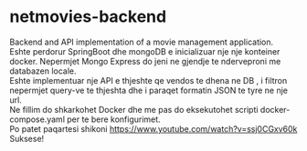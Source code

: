 # netmovies-backend
Backend and API implementation of a movie management application.
<br>
Eshte perdorur SpringBoot dhe mongoDB e inicializuar nje nje konteiner docker. Nepermjet Mongo Express do jeni ne gjendje te nderveproni me databazen locale.<br>
Eshte implementuar nje API e thjeshte qe vendos te dhena ne DB , i filtron nepermjet query-ve te thjeshta dhe i paraqet formatin JSON te tyre ne nje url.
<br>
Ne fillim do shkarkohet Docker dhe me pas do eksekutohet scripti docker-compose.yaml per te bere konfigurimet.
<br>
Po patet paqartesi shikoni https://www.youtube.com/watch?v=ssj0CGxv60k
<br>
Suksese!
